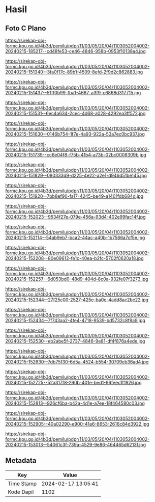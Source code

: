 # Hasil

## Foto C Plano

https://sirekap-obj-formc.kpu.go.id/4b3d/pemilu/pdpr/11/03/05/20/04/1103052004002-20240215-185217--cd48fe53-ce46-4846-958b-0953f10138a4.jpg

https://sirekap-obj-formc.kpu.go.id/4b3d/pemilu/pdpr/11/03/05/20/04/1103052004002-20240215-151340--3fa0f17c-89b1-4509-8efd-2f9d2c862883.jpg

https://sirekap-obj-formc.kpu.go.id/4b3d/pemilu/pdpr/11/03/05/20/04/1103052004002-20240215-151437--51ff0b99-fba1-4667-a3f9-c6868d317715.jpg

https://sirekap-obj-formc.kpu.go.id/4b3d/pemilu/pdpr/11/03/05/20/04/1103052004002-20240215-151531--6ec4a634-2cec-4d68-a028-4292ea3ff572.jpg

https://sirekap-obj-formc.kpu.go.id/4b3d/pemilu/pdpr/11/03/05/20/04/1103052004002-20240215-151630--0146b754-1f7e-4a93-922a-53a7ec0bc937.jpg

https://sirekap-obj-formc.kpu.go.id/4b3d/pemilu/pdpr/11/03/05/20/04/1103052004002-20240215-151739--cc6e04f8-f75b-41b4-a73b-02bc0008309b.jpg

https://sirekap-obj-formc.kpu.go.id/4b3d/pemilu/pdpr/11/03/05/20/04/1103052004002-20240215-151829--080333d9-d225-4e22-a2e1-d946d51be145.jpg

https://sirekap-obj-formc.kpu.go.id/4b3d/pemilu/pdpr/11/03/05/20/04/1103052004002-20240215-151920--7bb8ef90-fa17-4245-be49-a1401fdb684d.jpg

https://sirekap-obj-formc.kpu.go.id/4b3d/pemilu/pdpr/11/03/05/20/04/1103052004002-20240215-152023--9534f27e-079e-456a-93d4-402e99fac14f.jpg

https://sirekap-obj-formc.kpu.go.id/4b3d/pemilu/pdpr/11/03/05/20/04/1103052004002-20240215-152114--54ab9eb7-bca2-44ac-a40b-1b7566a7cf5e.jpg

https://sirekap-obj-formc.kpu.go.id/4b3d/pemilu/pdpr/11/03/05/20/04/1103052004002-20240215-152208--80e09612-fe1c-40ea-b2fc-5702f0620a18.jpg

https://sirekap-obj-formc.kpu.go.id/4b3d/pemilu/pdpr/11/03/05/20/04/1103052004002-20240215-152257--6d053bd0-48d9-404d-8c0a-932fe07f3273.jpg

https://sirekap-obj-formc.kpu.go.id/4b3d/pemilu/pdpr/11/03/05/20/04/1103052004002-20240215-152344--27f25c00-2527-425e-ba0e-4add8ac2be22.jpg

https://sirekap-obj-formc.kpu.go.id/4b3d/pemilu/pdpr/11/03/05/20/04/1103052004002-20240215-152434--7f743aa2-4fe4-4718-9539-bd5732c8f9a9.jpg

https://sirekap-obj-formc.kpu.go.id/4b3d/pemilu/pdpr/11/03/05/20/04/1103052004002-20240215-152530--eb2abe5f-2737-4846-9e81-df4f876a4ede.jpg

https://sirekap-obj-formc.kpu.go.id/4b3d/pemilu/pdpr/11/03/05/20/04/1103052004002-20240215-152630--7db75f30-6d5a-4524-b554-30709eb36ad4.jpg

https://sirekap-obj-formc.kpu.go.id/4b3d/pemilu/pdpr/11/03/05/20/04/1103052004002-20240215-152725--52a317f8-290b-401e-bed1-96feec1f1926.jpg

https://sirekap-obj-formc.kpu.go.id/4b3d/pemilu/pdpr/11/03/05/20/04/1103052004002-20240215-152813--926cf6ba-b42a-4d1e-a7ee-18f464580c03.jpg

https://sirekap-obj-formc.kpu.go.id/4b3d/pemilu/pdpr/11/03/05/20/04/1103052004002-20240215-152905--40a02290-e900-41a6-8653-2616c84d3922.jpg

https://sirekap-obj-formc.kpu.go.id/4b3d/pemilu/pdpr/11/03/05/20/04/1103052004002-20240215-153013--54061c3f-739a-4529-9e86-464465d6213f.jpg


## Metadata

| Key        | Value               |
| ---------- | ------------------- |
| Time Stamp | 2024-02-17 13:05:41 |
| Kode Dapil | 1102                |



